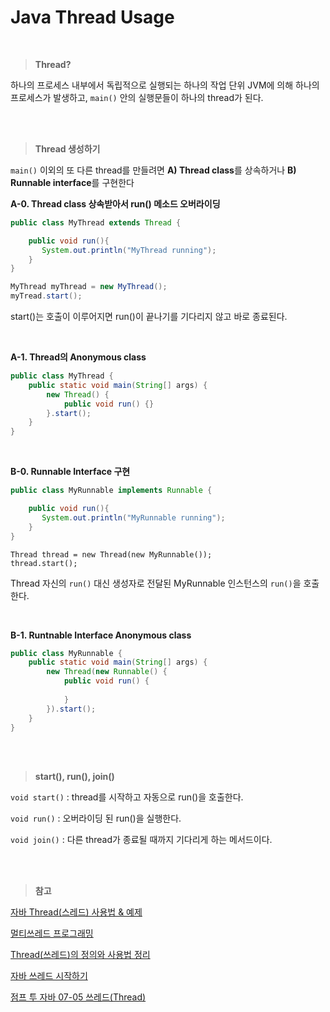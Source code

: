 # Java Thread Usage

<br/>

> **Thread?**

하나의 프로세스 내부에서 독립적으로 실행되는 하나의 작업 단위
JVM에 의해 하나의 프로세스가 발생하고, `main()` 안의 실행문들이 하나의 thread가 된다.

<br/><br/>

> **Thread 생성하기**

`main()` 이외의 또 다른 thread를 만들려면 **A) Thread class**를 상속하거나 **B) Runnable interface**를 구현한다

**A-0. Thread class 상속받아서 run() 메소드 오버라이딩**
```java
public class MyThread extends Thread {

    public void run(){
       System.out.println("MyThread running");
    }
}
```
```java
MyThread myThread = new MyThread();
myTread.start();
```
start()는 호출이 이루어지면 run()이 끝나기를 기다리지 않고 바로 종료된다.

<br/>

**A-1. Thread의 Anonymous class**
```java
public class MyThread {
    public static void main(String[] args) {
        new Thread() {
            public void run() {}
        }.start();
    }
}
```

<br/>

**B-0. Runnable Interface 구현**
```java
public class MyRunnable implements Runnable {

    public void run(){
       System.out.println("MyRunnable running");
    }
}
```
```
Thread thread = new Thread(new MyRunnable());
thread.start();
```
Thread 자신의 `run()` 대신 생성자로 전달된 MyRunnable 인스턴스의 `run()`을 호출한다.

<br/>

**B-1. Runtnable Interface Anonymous class**
```java
public class MyRunnable {
    public static void main(String[] args) {
        new Thread(new Runnable() {
            public void run() {
     
            }
        }).start();
    }
}
```
 
<br/><br/>
 
> **start(), run(), join()**

`void start()` : thread를 시작하고 자동으로 run()을 호출한다.

`void run()` : 오버라이딩 된 run()을 실행한다.

`void join()` : 다른 thread가 종료될 때까지 기다리게 하는 메서드이다.
 
 
 

<br/><br/>

> **참고**

[자바 Thread(스레드) 사용법 & 예제](https://coding-factory.tistory.com/279)

[멀티쓰레드 프로그래밍](https://wisdom-and-record.tistory.com/48) 

[Thread(쓰레드)의 정의와 사용법 정리](https://blog.naver.com/zion830/221393808512)

[자바 쓰레드 시작하기](https://parkcheolu.tistory.com/10)

[점프 투 자바 07-05 쓰레드(Thread)](https://wikidocs.net/230)
